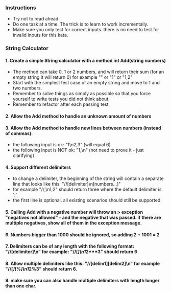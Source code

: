 ### Instructions
- Try not to read ahead.
- Do one task at a time. The trick is to learn to work incrementally.
- Make sure you only test for correct inputs. there is no need to test for invalid inputs for this kata.

### String Calculator

#### 1. Create a simple String calculator with a method int Add(string numbers)
- The method can take 0, 1 or 2 numbers, and will return their sum (for an empty string it will return 0) for example "" or "1" or "1,2"
- Start with the simplest test case of an empty string and move to 1 and two numbers.
- Remember to solve things as simply as possible so that you force yourself to write tests you did not think about.
- Remember to refactor after each passing test.

#### 2. Allow the Add method to handle an unknown amount of numbers

#### 3. Allow the Add method to handle new lines between numbers (instead of commas).
- the following input is ok: "1\n2,3" (will equal 6)
- the following input is NOT ok: "1,\n" (not need to prove it - just clarifying)

#### 4. Support different delimiters
- to change a delimiter, the beginning of the string will contain a separate line that looks like this: "//[delimiter]\n[numbers…]"
- for example "//;\n1;2" should return three where the default delimiter is ';'.
- the first line is optional. all existing scenarios should still be supported.

#### 5. Calling Add with a negative number will throw an > exception "negatives not allowed" - and the negative that was passed. if there are multiple negatives, show all of them in the exception message.

#### 6. Numbers bigger than 1000 should be ignored, so adding 2 + 1001 = 2

#### 7. Delimiters can be of any length with the following format: "//[delimiter]\n" for example: "//[***]\n1***2***3" should return 6

#### 8. Allow multiple delimiters like this: "//[delim1][delim2]\n" for example "//[*][%]\n1*2%3" should return 6.

#### 9. make sure you can also handle multiple delimiters with length longer than one char.
